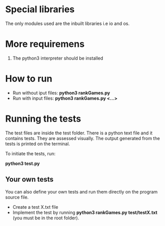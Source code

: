 # Special libraries

The only modules used are the inbuilt libraries i.e
io and os.

# More requiremens

1. The python3 interpreter should be installed

# How to run

- Run without iput files:  __python3 rankGames.py__
- Run with input files:  __python3 rankGames.py <inputFile1> <inputFile2> <...>__ 


# Running the tests

The test files are inside the test folder. There is a python text file
and it contains tests. They are assessed visually. The output generated
from the tests is printed on the terminal.

To initiate the tests, run:

__python3 test.py__

## Your own tests

You can also define your own tests and run them directly on the program source file.

- Create a test X.txt file
- Implement the test by running __python3 rankGames.py test/testX.txt__ (you must be in the root folder).

 